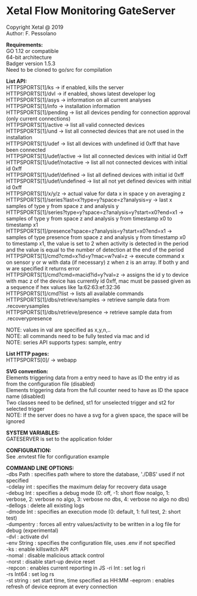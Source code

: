 # Xetal Flow Monitoring GateServer

Copyright Xetal @ 2019  
Author: F. Pessolano  

**Requirements:**  
GO 1.12 or compatible  
64-bit architecture  
Badger version 1.5.3  
Need to be cloned to go/src for compilation  

**List API:**  
HTTPSPORTS[1]/ks -> if enabled, kills the server  
HTTPSPORTS[1]/dvl -> if enabled, shows latest developer log 
HTTPSPORTS[1]/asys -> information on all current analyses  
HTTPSPORTS[1]/info -> installation information  
HTTPSPORTS[1]/pending -> list all devices pending for connection approval (only current connections)    
HTTPSPORTS[1]/active -> list all valid connected devices  
HTTPSPORTS[1]/und -> list all connected devices that are not used in the installation  
HTTPSPORTS[1]/udef -> list all devices with undefined id 0xff that have been connected  
HTTPSPORTS[1]/udef/active -> list all connected devices with initial id 0xff  
HTTPSPORTS[1]/udef/notactive -> list all not connected devices with initial id 0xff  
HTTPSPORTS[1]/udef/defined -> list all defined devices with initial id 0xff  
HTTPSPORTS[1]/udef/undefined -> list all not yet defined devices with initial id 0xff  
HTTPSPORTS[1]/x/y/z -> actual value for data x in space y on averaging z  
HTTPSPORTS[1]/series?last=x?type=y?space=z?analysis=y -> last x samples of type y from space z and analysis y  
HTTPSPORTS[1]/series?type=y?space=z?analysis=y?start=x0?end=x1 -> samples of type y from space z and analysis y from timestamp x0 to timestamp x1  
HTTPSPORTS[1]/presence?space=z?analysis=y?start=x0?end=x1 -> samples of type presence from space z and analysis y from timestamp x0 to timestamp x1, the value is set to 2 when activity is detected in the period and the value is equal to the number of detection at the end of the period  
HTTPSPORTS[1]/cmd?cmd=x?id=y?mac=w?val=z -> execute command x on sensor y or w with data (if necessary) z when z is an array. If both y and w are specified it returns error    
HTTPSPORTS[1]/cmd?cmd=macid?id=y?val=z -> assigns the id y to device with mac z of the device has currently id 0xff, mac must be passed given as a sequence if hex values like 1a:62:63:ef:32:36  
HTTPSPORTS[1]/cmd?list -> lists all available commands  
HTTPSPORTS[1]/dbs/retrieve/samples -> retrieve sample data from .recoverysamples  
HTTPSPORTS[1]/dbs/retrieve/presence -> retrieve sample data from .recoverypresence  
  
NOTE: values in val are specified as x,y,n,..   
NOTE: all commands need to be fully tested via mac and id  
NOTE: series API supports types: sample, entry  

**List HTTP pages:**  
HTTPSPORTS[0]/ -> webapp

**SVG convention:**  
Elements triggering data from a entry need to have as ID the entry id as from the configuration file (disabled)  
Elements triggering data from the full counter need to have as ID the space name (disabled)  
Two classes need to be defined, st1 for unselected trigger and st2 for selected trigger  
NOTE: If the server does no have a svg for a given space, the space will be ignored  

**SYSTEM VARIABLES:**  
GATESERVER is set to the application folder  

**CONFIGURATION:**  
See .envtest file for configuration example

**COMMAND LINE OPTIONS:**  
-dbs Path : specifies path where to store the database, './DBS' used if not specified  
-cdelay int : specifies the maximum delay for recovery data usage  
-debug Int : specifies a debug mode (0: off, -1: short flow noalgo, 1: verbose, 2: verbose no algo, 3: verbose no dbs, 4: verbose no algo no dbs)  
-dellogs : delete all existing logs  
-dmode Int : specifies an execution mode (0: default, 1: full test, 2: short test)  
-dumpentry : forces all entry values/activity to be written in a log file for debug (experimental)  
-dvl : activate dvl  
-env String : specifies the configuration file, uses .env if not specified  
-ks : enable killswitch API  
-nomal : disable malicious attack control  
-norst : disable start-up device reset  
-repcon : enables current reporting in JS
-ri Int : set log ri  
-rs Int64 : set log rs  
-st string : set start time, time specified as HH:MM
-eeprom : enables refresh of device eeprom at every connection
